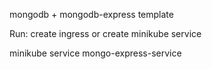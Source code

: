 mongodb + mongodb-express template

Run:
create ingress or create minikube service

minikube service mongo-express-service
